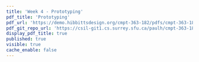 ```yaml
---
title: 'Week 4 - Prototyping'
pdf_title: 'Prototyping'
pdf_url: 'https://demo.hibbittsdesign.org/cmpt-363-182/pdfs/cmpt-363-182-prototyping.pdf'
pdf_git_repo_url: 'https://csil-git1.cs.surrey.sfu.ca/paulh/cmpt-363-182-slides/blob/master/prototyping/slides.md'
display_pdf_title: true
published: true
visible: true
cache_enable: false
---
```

